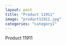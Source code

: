 ```yaml
---
layout: post
title: "Product 11911"
image: "product11911.jpg"
categories: "category1"
---
```

Product 11911
